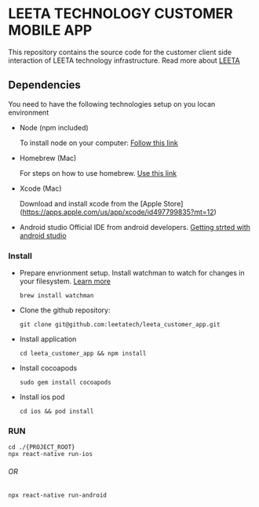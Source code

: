 # LEETA TECHNOLOGY CUSTOMER MOBILE APP

This repository contains the source code for the customer client side interaction of LEETA technology infrastructure. Read more about [LEETA](https://getleeta.com)


## Dependencies
You need to have the following technologies setup on you locan environment

 - Node (npm included)
    
    To install node on your computer: [Follow this link](https://nodejs.org/en/download)

- Homebrew (Mac)

    For steps on how to use homebrew. [Use this link](https://brew.sh/)

- Xcode (Mac)

    Download and install xcode from the [Apple Store] (https://apps.apple.com/us/app/xcode/id497799835?mt=12)
    
- Android studio
    Official IDE from android developers. [Getting strted with android studio](https://developer.android.com/studio)

### Install     
- Prepare envrionment setup. Install watchman to watch for changes in your filesystem. [Learn more](https://reactnative.dev/docs/environment-setup?guide=native )
    ```
    brew install watchman
    ```

- Clone the github repository:
    ```
    git clone git@github.com:leetatech/leeta_customer_app.git
    ```

- Install application
    ```
    cd leeta_customer_app && npm install 
    ```

- Install cocoapods
    ```
    sudo gem install cocoapods
    ```

- Install ios pod 
    ```
    cd ios && pod install 
    ```


### RUN

    cd ./{PROJECT_ROOT} 
    npx react-native run-ios 
    

   ###### OR 

    npx react-native run-android